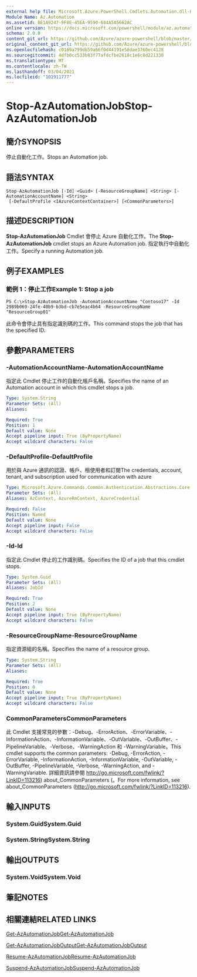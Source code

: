 ```yaml
---
external help file: Microsoft.Azure.PowerShell.Cmdlets.Automation.dll-Help.xml
Module Name: Az.Automation
ms.assetid: BE1A9247-9F8E-45EA-9590-684A5A5662AC
online version: https://docs.microsoft.com/powershell/module/az.automation/stop-azautomationjob
schema: 2.0.0
content_git_url: https://github.com/Azure/azure-powershell/blob/master/src/Automation/Automation/help/Stop-AzAutomationJob.md
original_content_git_url: https://github.com/Azure/azure-powershell/blob/master/src/Automation/Automation/help/Stop-AzAutomationJob.md
ms.openlocfilehash: c0169a799db59a66f0d44191e58dae3760ec4128
ms.sourcegitcommit: 4dfb0cc533b83f77afdcfbe2618c1e6c8d221330
ms.translationtype: MT
ms.contentlocale: zh-TW
ms.lasthandoff: 03/04/2021
ms.locfileid: "101911777"
---
```

# <span data-ttu-id="a1c51-101">Stop-AzAutomationJob</span><span class="sxs-lookup"><span data-stu-id="a1c51-101">Stop-AzAutomationJob</span></span>

## <span data-ttu-id="a1c51-102">簡介</span><span class="sxs-lookup"><span data-stu-id="a1c51-102">SYNOPSIS</span></span>
<span data-ttu-id="a1c51-103">停止自動化工作。</span><span class="sxs-lookup"><span data-stu-id="a1c51-103">Stops an Automation job.</span></span>

## <span data-ttu-id="a1c51-104">語法</span><span class="sxs-lookup"><span data-stu-id="a1c51-104">SYNTAX</span></span>

```
Stop-AzAutomationJob [-Id] <Guid> [-ResourceGroupName] <String> [-AutomationAccountName] <String>
 [-DefaultProfile <IAzureContextContainer>] [<CommonParameters>]
```

## <span data-ttu-id="a1c51-105">描述</span><span class="sxs-lookup"><span data-stu-id="a1c51-105">DESCRIPTION</span></span>
<span data-ttu-id="a1c51-106">**Stop-AzAutomationJob** Cmdlet 會停止 Azure 自動化工作。</span><span class="sxs-lookup"><span data-stu-id="a1c51-106">The **Stop-AzAutomationJob** cmdlet stops an Azure Automation job.</span></span>
<span data-ttu-id="a1c51-107">指定執行中自動化工作。</span><span class="sxs-lookup"><span data-stu-id="a1c51-107">Specify a running Automation job.</span></span>

## <span data-ttu-id="a1c51-108">例子</span><span class="sxs-lookup"><span data-stu-id="a1c51-108">EXAMPLES</span></span>

### <span data-ttu-id="a1c51-109">範例 1：停止工作</span><span class="sxs-lookup"><span data-stu-id="a1c51-109">Example 1: Stop a job</span></span>
```
PS C:\>Stop-AzAutomationJob -AutomationAccountName "Contoso17" -Id 2989b069-24fe-40b9-b3bd-cb7e5eac4b64 -ResourceGroupName "ResourceGroup01"
```

<span data-ttu-id="a1c51-110">此命令會停止具有指定識別碼的工作。</span><span class="sxs-lookup"><span data-stu-id="a1c51-110">This command stops the job that has the specified ID.</span></span>

## <span data-ttu-id="a1c51-111">參數</span><span class="sxs-lookup"><span data-stu-id="a1c51-111">PARAMETERS</span></span>

### <span data-ttu-id="a1c51-112">-AutomationAccountName</span><span class="sxs-lookup"><span data-stu-id="a1c51-112">-AutomationAccountName</span></span>
<span data-ttu-id="a1c51-113">指定此 Cmdlet 停止工作的自動化帳戶名稱。</span><span class="sxs-lookup"><span data-stu-id="a1c51-113">Specifies the name of an Automation account in which this cmdlet stops a job.</span></span>

```yaml
Type: System.String
Parameter Sets: (All)
Aliases:

Required: True
Position: 1
Default value: None
Accept pipeline input: True (ByPropertyName)
Accept wildcard characters: False
```

### <span data-ttu-id="a1c51-114">-DefaultProfile</span><span class="sxs-lookup"><span data-stu-id="a1c51-114">-DefaultProfile</span></span>
<span data-ttu-id="a1c51-115">用於與 Azure 通訊的認證、帳戶、租使用者和訂閱</span><span class="sxs-lookup"><span data-stu-id="a1c51-115">The credentials, account, tenant, and subscription used for communication with azure</span></span>

```yaml
Type: Microsoft.Azure.Commands.Common.Authentication.Abstractions.Core.IAzureContextContainer
Parameter Sets: (All)
Aliases: AzContext, AzureRmContext, AzureCredential

Required: False
Position: Named
Default value: None
Accept pipeline input: False
Accept wildcard characters: False
```

### <span data-ttu-id="a1c51-116">-Id</span><span class="sxs-lookup"><span data-stu-id="a1c51-116">-Id</span></span>
<span data-ttu-id="a1c51-117">指定此 Cmdlet 停止的工作識別碼。</span><span class="sxs-lookup"><span data-stu-id="a1c51-117">Specifies the ID of a job that this cmdlet stops.</span></span>

```yaml
Type: System.Guid
Parameter Sets: (All)
Aliases: JobId

Required: True
Position: 2
Default value: None
Accept pipeline input: True (ByPropertyName)
Accept wildcard characters: False
```

### <span data-ttu-id="a1c51-118">-ResourceGroupName</span><span class="sxs-lookup"><span data-stu-id="a1c51-118">-ResourceGroupName</span></span>
<span data-ttu-id="a1c51-119">指定資源組的名稱。</span><span class="sxs-lookup"><span data-stu-id="a1c51-119">Specifies the name of a resource group.</span></span>

```yaml
Type: System.String
Parameter Sets: (All)
Aliases:

Required: True
Position: 0
Default value: None
Accept pipeline input: True (ByPropertyName)
Accept wildcard characters: False
```

### <span data-ttu-id="a1c51-120">CommonParameters</span><span class="sxs-lookup"><span data-stu-id="a1c51-120">CommonParameters</span></span>
<span data-ttu-id="a1c51-121">此 Cmdlet 支援常見的參數：-Debug、-ErrorAction、-ErrorVariable、-InformationAction、-InformationVariable、-OutVariable、-OutBuffer、-PipelineVariable、-Verbose、-WarningAction 和 -WarningVariable。</span><span class="sxs-lookup"><span data-stu-id="a1c51-121">This cmdlet supports the common parameters: -Debug, -ErrorAction, -ErrorVariable, -InformationAction, -InformationVariable, -OutVariable, -OutBuffer, -PipelineVariable, -Verbose, -WarningAction, and -WarningVariable.</span></span> <span data-ttu-id="a1c51-122">詳細資訊請參閱 http://go.microsoft.com/fwlink/?LinkID=113216) about_CommonParameters (。</span><span class="sxs-lookup"><span data-stu-id="a1c51-122">For more information, see about_CommonParameters (http://go.microsoft.com/fwlink/?LinkID=113216).</span></span>

## <span data-ttu-id="a1c51-123">輸入</span><span class="sxs-lookup"><span data-stu-id="a1c51-123">INPUTS</span></span>

### <span data-ttu-id="a1c51-124">System.Guid</span><span class="sxs-lookup"><span data-stu-id="a1c51-124">System.Guid</span></span>

### <span data-ttu-id="a1c51-125">System.String</span><span class="sxs-lookup"><span data-stu-id="a1c51-125">System.String</span></span>

## <span data-ttu-id="a1c51-126">輸出</span><span class="sxs-lookup"><span data-stu-id="a1c51-126">OUTPUTS</span></span>

### <span data-ttu-id="a1c51-127">System.Void</span><span class="sxs-lookup"><span data-stu-id="a1c51-127">System.Void</span></span>

## <span data-ttu-id="a1c51-128">筆記</span><span class="sxs-lookup"><span data-stu-id="a1c51-128">NOTES</span></span>

## <span data-ttu-id="a1c51-129">相關連結</span><span class="sxs-lookup"><span data-stu-id="a1c51-129">RELATED LINKS</span></span>

[<span data-ttu-id="a1c51-130">Get-AzAutomationJob</span><span class="sxs-lookup"><span data-stu-id="a1c51-130">Get-AzAutomationJob</span></span>](./Get-AzAutomationJob.md)

[<span data-ttu-id="a1c51-131">Get-AzAutomationJobOutput</span><span class="sxs-lookup"><span data-stu-id="a1c51-131">Get-AzAutomationJobOutput</span></span>](./Get-AzAutomationJobOutput.md)

[<span data-ttu-id="a1c51-132">Resume-AzAutomationJob</span><span class="sxs-lookup"><span data-stu-id="a1c51-132">Resume-AzAutomationJob</span></span>](./Resume-AzAutomationJob.md)

[<span data-ttu-id="a1c51-133">Suspend-AzAutomationJob</span><span class="sxs-lookup"><span data-stu-id="a1c51-133">Suspend-AzAutomationJob</span></span>](./Suspend-AzAutomationJob.md)


